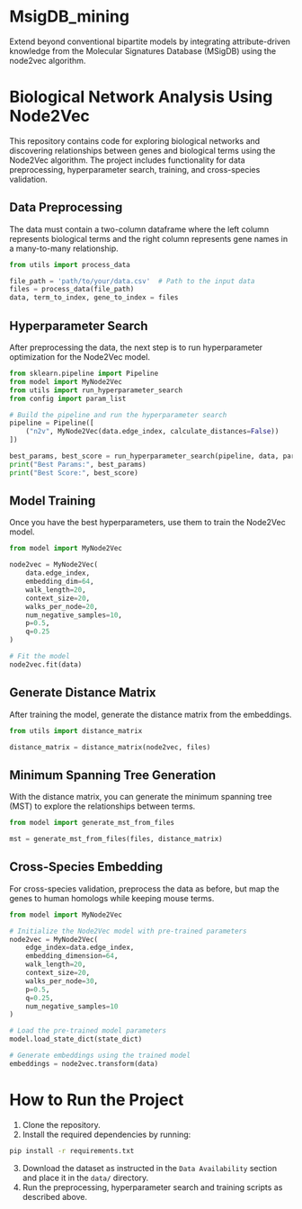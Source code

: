 # MsigDB_mining
Extend beyond conventional bipartite models by integrating attribute-driven knowledge from the Molecular Signatures Database (MSigDB) using the node2vec algorithm. 

# Biological Network Analysis Using Node2Vec

This repository contains code for exploring biological networks and discovering relationships between genes and biological terms using the Node2Vec algorithm. The project includes functionality for data preprocessing, hyperparameter search, training, and cross-species validation. 

## Data Preprocessing

The data must contain a two-column dataframe where the left column represents biological terms and the right column represents gene names in a many-to-many relationship.

```python
from utils import process_data

file_path = 'path/to/your/data.csv'  # Path to the input data
files = process_data(file_path)
data, term_to_index, gene_to_index = files
```

## Hyperparameter Search

After preprocessing the data, the next step is to run hyperparameter optimization for the Node2Vec model.

```python
from sklearn.pipeline import Pipeline
from model import MyNode2Vec
from utils import run_hyperparameter_search
from config import param_list

# Build the pipeline and run the hyperparameter search
pipeline = Pipeline([
    ("n2v", MyNode2Vec(data.edge_index, calculate_distances=False))
])

best_params, best_score = run_hyperparameter_search(pipeline, data, param_list)
print("Best Params:", best_params)
print("Best Score:", best_score)
```

## Model Training

Once you have the best hyperparameters, use them to train the Node2Vec model.

```python
from model import MyNode2Vec

node2vec = MyNode2Vec(
    data.edge_index,
    embedding_dim=64,
    walk_length=20,
    context_size=20,
    walks_per_node=20,
    num_negative_samples=10,
    p=0.5,
    q=0.25
)

# Fit the model
node2vec.fit(data)
```

## Generate Distance Matrix

After training the model, generate the distance matrix from the embeddings.

```python
from utils import distance_matrix

distance_matrix = distance_matrix(node2vec, files)
```

## Minimum Spanning Tree Generation

With the distance matrix, you can generate the minimum spanning tree (MST) to explore the relationships between terms.

```python
from model import generate_mst_from_files

mst = generate_mst_from_files(files, distance_matrix)
```

## Cross-Species Embedding

For cross-species validation, preprocess the data as before, but map the genes to human homologs while keeping mouse terms.

```python
from model import MyNode2Vec

# Initialize the Node2Vec model with pre-trained parameters
node2vec = MyNode2Vec(
    edge_index=data.edge_index,
    embedding_dimension=64,
    walk_length=20,
    context_size=20,
    walks_per_node=30,
    p=0.5,
    q=0.25,
    num_negative_samples=10
)

# Load the pre-trained model parameters
model.load_state_dict(state_dict)

# Generate embeddings using the trained model
embeddings = node2vec.transform(data)
```

# How to Run the Project
1. Clone the repository.
2. Install the required dependencies by running:
```bash
pip install -r requirements.txt
```
3. Download the dataset as instructed in the `Data Availability` section and place it in the `data/` directory.
4. Run the preprocessing, hyperparameter search and training scripts as described above.

